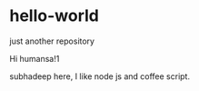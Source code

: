 # hello-world
just another repository

Hi humansa!1

subhadeep here, I like node js and coffee script.
